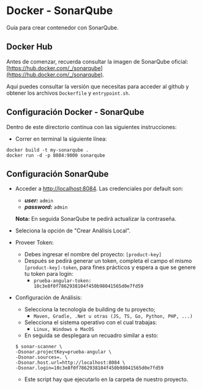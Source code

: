 # Docker - SonarQube
Guía para crear contenedor con SonarQube.

## Docker Hub
Antes de comenzar, recuerda consultar la imagen de SonarQube oficial: [https://hub.docker.com/_/sonarqube](https://hub.docker.com/_/sonarqube).

Aquí puedes consultar la versión que necesitas para acceder al github y obtener los archivos `Dockerfile` y `entrypoint.sh`.

## Configuración Docker - SonarQube
Dentro de este directorio continua con las siguientes instrucciones:
- Correr en terminal la siguiente línea:
~~~
docker build -t my-sonarqube .
docker run -d -p 8084:9000 sonarqube
~~~

## Configuración SonarQube
- Acceder a [http://localhost:8084](http://localhost:8084). Las credenciales por default son:
    - ***user:*** `admin`
    - ***password:*** `admin`

    **Nota:** En seguida SonarQube te pedirá actualizar la contraseña.

- Seleciona la opción de "Crear Análisis Local".

- Proveer Token:
    - Debes ingresar el nombre del proyecto: `[product-key]`
    - Después se pedirá generar un token, completa el campo el mismo ` [product-key]-token `, para fines prácticos y espera a que se genere tu token para login:
        - `prueba-angular-token: 10c3e8f0f7862938104f450b98041565d0e7fd59`

- Configuración de Análisis:
    - Selecciona la tecnología de building de tu proyecto;
        - `Maven, Gradle, .Net u otras (JS, TS, Go, Python, PHP, ...)`
    - Selecciona el sistema operativo con el cual trabajas:
        - `Linux, Windows o MacOS`
    - En seguida se desplegara un recuadro similar a esto:
    ~~~
    $ sonar-scanner \
    -Dsonar.projectKey=prueba-angular \
    -Dsonar.sources=. \
    -Dsonar.host.url=http://localhost:8084 \
    -Dsonar.login=10c3e8f0f7862938104f450b98041565d0e7fd59
    ~~~

    - Este script hay que ejecutarlo en la carpeta de nuestro proyecto.

